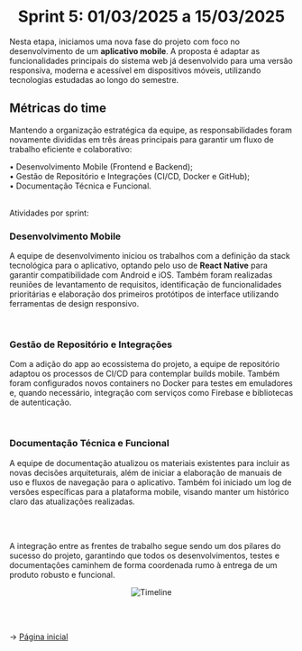
<span id="topo">

<h1 align="center">Sprint 5: 01/03/2025 a 15/03/2025</h1>

Nesta etapa, iniciamos uma nova fase do projeto com foco no desenvolvimento de um **aplicativo mobile**. A proposta é adaptar as funcionalidades principais do sistema web já desenvolvido para uma versão responsiva, moderna e acessível em dispositivos móveis, utilizando tecnologias estudadas ao longo do semestre.

<span id="metricas">

## Métricas do time
Mantendo a organização estratégica da equipe, as responsabilidades foram novamente divididas em três áreas principais para garantir um fluxo de trabalho eficiente e colaborativo:

• Desenvolvimento Mobile (Frontend e Backend);
<br>
• Gestão de Repositório e Integrações (CI/CD, Docker e GitHub);
<br>
• Documentação Técnica e Funcional.
<br>
<br>

Atividades por sprint:
<br>

### Desenvolvimento Mobile
A equipe de desenvolvimento iniciou os trabalhos com a definição da stack tecnológica para o aplicativo, optando pelo uso de **React Native** para garantir compatibilidade com Android e iOS. Também foram realizadas reuniões de levantamento de requisitos, identificação de funcionalidades prioritárias e elaboração dos primeiros protótipos de interface utilizando ferramentas de design responsivo.

<br>

### Gestão de Repositório e Integrações
Com a adição do app ao ecossistema do projeto, a equipe de repositório adaptou os processos de CI/CD para contemplar builds mobile. Também foram configurados novos containers no Docker para testes em emuladores e, quando necessário, integração com serviços como Firebase e bibliotecas de autenticação.

<br>

### Documentação Técnica e Funcional
A equipe de documentação atualizou os materiais existentes para incluir as novas decisões arquiteturais, além de iniciar a elaboração de manuais de uso e fluxos de navegação para o aplicativo. Também foi iniciado um log de versões específicas para a plataforma mobile, visando manter um histórico claro das atualizações realizadas.

<br>
<br>

A integração entre as frentes de trabalho segue sendo um dos pilares do sucesso do projeto, garantindo que todos os desenvolvimentos, testes e documentações caminhem de forma coordenada rumo à entrega de um produto robusto e funcional.

<div align="center">

![Timeline](https://github.com/marcusvsbarros/readMeTest/blob/main/timeline.jpg)
</div>

<br>
<br>

→ [Página inicial](https://github.com/marcusvsbarros/readMeTest/blob/main/README.md)
